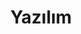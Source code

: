---
title: "Yazılım"
description: "C#, PHP ve diğer programlama dilleri ilgili paylaşımlar"
slug: "yazilim"
image: "markus-spiske-466ENaLuhLY-unsplash.jpg"
style:
    background: "#2a9d8f"
    color: "#fff"
---